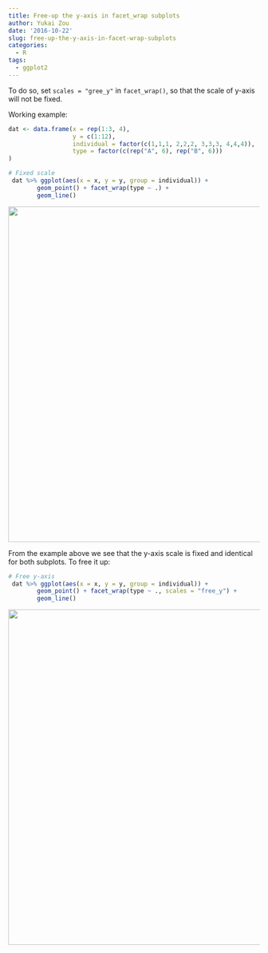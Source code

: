 ```yaml
---
title: Free-up the y-axis in facet_wrap subplots
author: Yukai Zou
date: '2016-10-22'
slug: free-up-the-y-axis-in-facet-wrap-subplots
categories:
  - R
tags:
  - ggplot2
---
```




To do so, set `scales = "gree_y"` in `facet_wrap()`, so that the scale of y-axis will not be fixed.

Working example:


```r
dat <- data.frame(x = rep(1:3, 4),
                  y = c(1:12), 
                  individual = factor(c(1,1,1, 2,2,2, 3,3,3, 4,4,4)),
                  type = factor(c(rep("A", 6), rep("B", 6)))
)

# Fixed scale
 dat %>% ggplot(aes(x = x, y = y, group = individual)) +
        geom_point() + facet_wrap(type ~ .) +
        geom_line()
```

<img src="{{< blogdown/postref >}}index_files/figure-html/unnamed-chunk-1-1.png" width="672" />

From the example above we see that the y-axis scale is fixed and identical for both subplots. To free it up:


```r
# Free y-axis
 dat %>% ggplot(aes(x = x, y = y, group = individual)) +
        geom_point() + facet_wrap(type ~ ., scales = "free_y") +
        geom_line()
```

<img src="{{< blogdown/postref >}}index_files/figure-html/unnamed-chunk-2-1.png" width="672" />

